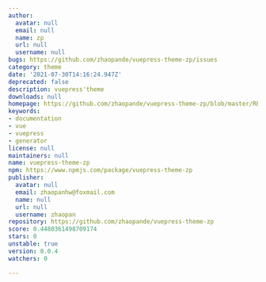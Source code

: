 ```yaml
---
author:
  avatar: null
  email: null
  name: zp
  url: null
  username: null
bugs: https://github.com/zhaopande/vuepress-theme-zp/issues
category: theme
date: '2021-07-30T14:16:24.947Z'
deprecated: false
description: vuepress'theme
downloads: null
homepage: https://github.com/zhaopande/vuepress-theme-zp/blob/master/README.md
keywords:
- documentation
- vue
- vuepress
- generator
license: null
maintainers: null
name: vuepress-theme-zp
npm: https://www.npmjs.com/package/vuepress-theme-zp
publisher:
  avatar: null
  email: zhaopanhw@foxmail.com
  name: null
  url: null
  username: zhaopan
repository: https://github.com/zhaopande/vuepress-theme-zp
score: 0.4480361498709174
stars: 0
unstable: true
version: 0.0.4
watchers: 0

---
```


